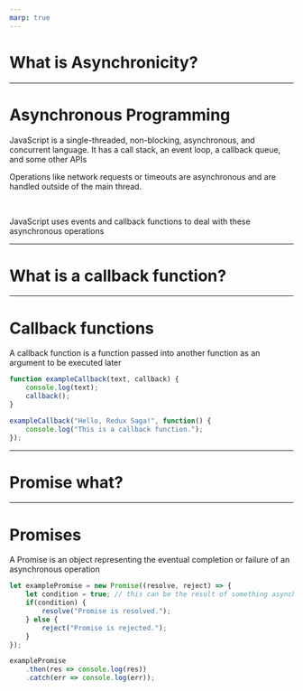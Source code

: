 ```yaml
---
marp: true
---
```


# What is Asynchronicity?

--- 

# Asynchronous Programming

JavaScript is a single-threaded, non-blocking, asynchronous, and concurrent language. It has a call stack, an event loop, a callback queue, and some other APIs
<br>

Operations like network requests or timeouts are asynchronous and are handled outside of the main thread. 

<br>

JavaScript uses events and callback functions to deal with these asynchronous operations

---

# What is a callback function?

---

# Callback functions

A callback function is a function passed into another function as an argument to be executed later
<br>

```javascript
function exampleCallback(text, callback) {
    console.log(text);
    callback();
}

exampleCallback("Hello, Redux Saga!", function() {
    console.log("This is a callback function.");
});
```

---

# Promise what?

---

# Promises

A Promise is an object representing the eventual completion or failure of an asynchronous operation
<br>

```javascript
let examplePromise = new Promise((resolve, reject) => {
    let condition = true; // this can be the result of something asynchronous like a network request
    if(condition) {
        resolve("Promise is resolved.");
    } else {
        reject("Promise is rejected.");
    }
});

examplePromise
    .then(res => console.log(res))
    .catch(err => console.log(err));
```
